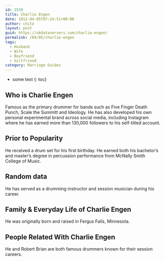 ```yaml
---
id: 1539
title: Charlie Engen
date: 2012-04-05T07:24:51+00:00
author: chito
layout: post
guid: https://ukdataservers.com/charlie-engen/
permalink: /04/05/charlie-engen
tags:
  - Husband
  - Wife
  - Boyfriend
  - Girlfriend
category: Marriage Guides
---
```


* some text
{: toc}


## Who is  Charlie Engen
                  
                  
                  
Famous as the primary drummer for bands such as Five Finger Death Punch, Scale the Summitt and Ideology. He has also developed his own personal experimental brand across social media, including Instagram where he has earned more than 130,000 followers to his self-titled account.
                  
                
                
                
## Prior to Popularity 
                  
                  
                  
He received a drum set for his first birthday. He earned both his bachelor&#8217;s and master&#8217;s degree in percussion performance from McNally Smith College of Music. 
                  
                
                
                
## Random data 
                  
                  
                  
He has served as a drumming instructor and session musician during his career. 
                  
                
                
                
## Family & Everyday Life of Charlie Engen
                  
                  
                  
He was originally born and raised in Fergus Falls, Minnesota. 
                  
                
                
                
## People Related With  Charlie Engen
                  
                  
                  
He and Robert Brian are both famous drummers known for their session careers.
                  
                
              
            
          
          
          
    
    
  
